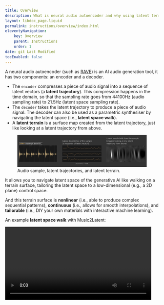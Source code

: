 ```yaml
---
title: Overview
description: What is neural audio autoencoder and why using latent terrain?
layout: libdoc_page.liquid
permalink: instructions/overview/index.html
eleventyNavigation:
    key: Overview
    parent: Instructions
    order: 1
date: git Last Modified
tocEnabled: false
---
```


A neural audio autoencoder (such as [RAVE](https://github.com/acids-ircam/RAVE)) is an AI audio generation tool, it has two components: an encoder and a decoder.    
* The `encoder` compresses a piece of audio signal into a sequence of latent vectors (a **latent trajectory**). This compression happens in the time domain, so that the sampling rate goes from 44100Hz (audio sampling rate) to 21.5Hz (latent space sampling rate).
* The `decoder` takes the latent trajectory to produce a piece of audio signal. The decoder can also be used as a parametric synthesiser by navigating the latent space (i.e., **latent space walk**).  
* A **latent terrain** is a surface map created from the latent trajectory, just like looking at a latent trajectory from above.

<figure class="wide">
    <img src="../../assets/trajectory.png"
        alt="Trajectories">
    <figcaption>
        Audio sample, latent trajectories, and latent terrain.
    </figcaption>
</figure>

It allows you to navigate latent space of the generative AI like walking on a terrain surface, tailoring the latent space to a low-dimensional (e.g., a 2D plane) control space. 

And this terrain surface is **nonlinear** (i.e., able to produce complex sequential patterns), **continuous** (i.e., allows for smooth interpolations), and **tailorable** (i.e., DIY your own materials with interactive machine learning).

An example **latent space walk** with Music2Latent:

<video controls="" loop="" playsinline="" aria-labelledby="video-label" src="../../assets/terrain-walk.mp4" width="95%"></video>
